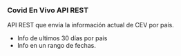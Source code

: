 ### Covid En Vivo API REST 


API REST que envía la información actual de CEV por país. 
- Info de ultimos 30 días por pais
- Info en un rango de fechas.